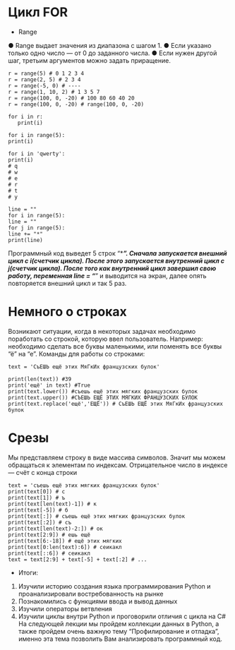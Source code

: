 # Цикл FOR
* Range

● Range выдает значения из диапазона с шагом 1.
● Если указано только одно число — от 0 до заданного числа.
● Если нужен другой шаг, третьим аргументов можно задать приращение.
```
r = range(5) # 0 1 2 3 4
r = range(2, 5) # 2 3 4
r = range(-5, 0) # ----
r = range(1, 10, 2) # 1 3 5 7
r = range(100, 0, -20) # 100 80 60 40 20
r = range(100, 0, -20) # range(100, 0, -20)

for i in r:
   print(i)

for i in range(5):
print(i)

for i in 'qwerty':
print(i)
# q
# w
# e
# r
# t
# y

line = ""
for i in range(5):
line = ""
for j in range(5):
line += "*"
print(line)
```
Программный код выведет 5 строк “******”. Сначала запускается внешний цикл с
i(счетчик цикла). После этого запускается внутренний цикл с j(счетчик цикла).
После того как внутренний цикл завершил свою работу, переменная line = “*****” и
выводится на экран, далее опять повторяется внешний цикл и так 5 раз.
# Немного о строках
Возникают ситуации, когда в некоторых задачах необходимо поработать со строкой, которую ввел пользователь. Например: необходимо сделать все буквы
маленькими, или поменять все буквы “ё” на “е”.
Команды для работы со строками:
```
text = 'СъЕШЬ ещё этих МяГкИх французских булок'

print(len(text)) #39
print('ещё' in text) #True
print(text.lower()) #съешь ещё этих мягких французских булок
print(text.upper()) #СЪЕШЬ ЕЩЁ ЭТИХ МЯГКИХ ФРАНЦУЗСКИХ БУЛОК
print(text.replace('ещё','ЕЩЁ')) # СъЕШЬ ЕЩЁ этих МяГкИх французских булок
```
# Срезы
Мы представляем строку в виде массива символов. Значит мы можем
обращаться к элементам по индексам.
Отрицательное число в индексе — счёт с конца строки
```
text = 'съешь ещё этих мягких французских булок'
print(text[0]) # c
print(text[1]) # ъ
print(text[len(text)-1]) # к
print(text[-5]) # б
print(text[:]) # съешь ещё этих мягких французских булок
print(text[:2]) # съ
print(text[len(text)-2:]) # ок
print(text[2:9]) # ешь ещё
print(text[6:-18]) # ещё этих мягких
print(text[0:len(text):6]) # сеикакл
print(text[::6]) # сеикакл
text = text[2:9] + text[-5] + text[:2] # ...
```
* Итоги:
1. Изучили историю создания языка программирования Python и
проанализировали востребованность на рынке
2. Познакомились с функциями ввода и вывод данных
3. Изучили операторы ветвления
4. Изучили циклы внутри Python и проговорили отличия с цикла на C#
На следующей лекции мы пройдем коллекции данных в Python, а также пройдем
очень важную тему “Профилирование и отладка”, именно эта тема позволить Вам
анализировать программный код.
